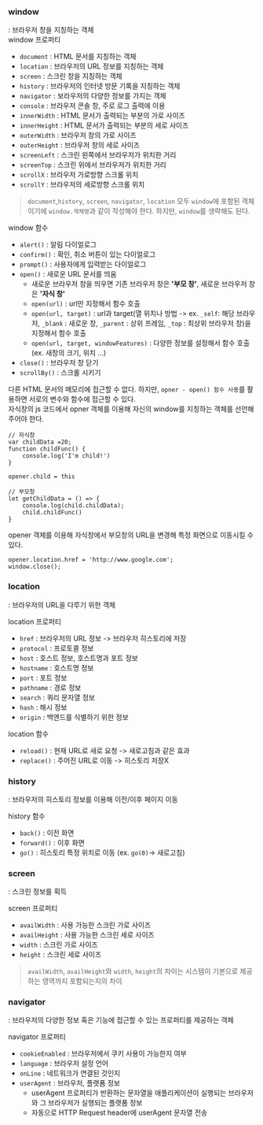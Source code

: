 ### window
: 브라우저 창을 지칭하는 객체 <br>
window 프로퍼티
- `document` : HTML 문서를 지칭하는 객체
- `location` : 브라우저의 URL 정보를 지칭하는 객체
- `screen` : 스크린 창을 지칭하는 객체
- `history` : 브라우저의 인터넷 방문 기록을 지칭하는 객체
- `navigator` : 보라우저의 다양한 정보를 가지는 객체
- `console` : 브라우저 콘솔 창, 주로 로그 출력에 이용
- `innerWidth` : HTML 문서가 출력되는 부분의 가로 사이즈
- `innerHeight` : HTML 문서가 출력되는 부분의 세로 사이즈
- `outerWidth` : 브라우저 창의 가로 사이즈
- `outerHeight` : 브라우저 창의 세로 사이즈
- `screenLeft` : 스크린 왼쪽에서 브라우저가 위치한 거리
- `screenTop` : 스크린 위에서 브라우저가 위치한 거리
- `scrollX` : 브라우저 가로방향 스크롤 위치
- `scrollY` : 브라우저의 세로방향 스크롤 위치

> `document`,`history`, `screen`, `navigator`, `location` 모두 `window`에 포함된 객체이기에 `window.객체명`과 같이 작성해야 한다. 
> 하지만, `window`를 생략해도 된다.

window 함수
- `alert()` : 알림 다이얼로그
- `confirm()` : 확인, 취소 버튼이 있는 다이얼로그
- `prompt()` : 사용자에게 입력받는 다이얼로그
- `open()` : 새로운 URL 문서를 띄움
    - 새로운 브라우저 창을 띄우면 기존 브라우저 창은 **'부모 창'**, 새로운 브라우저 창은 **'자식 창'**
    - `open(url)` : url만 지정해서 함수 호출
    - `open(url, target)` : url과 target(열 위치나 방법 -> ex. `_self`: 해당 브라우저, `_blank` : 새로운 창, `_parent` : 상위 프레임, `_top` : 최상위 브라우저 창)을 지정해서 함수 호출
    - `open(url, target, windowFeatures)` : 다양한 정보를 설정해서 함수 호출 (ex. 새창의 크기, 위치 ...)
- `close()` : 브라우저 창 닫기
- `scrollBy()` : 스크롤 시키기

다른 HTML 문서의 메모리에 접근할 수 없다. 하지만, `opner - open() 함수 사용`를 활용하면 서로의 변수와 함수에 접근할 수 있다. <br>
자식창의 js 코드에서 opner 객체를 이용해 자신의 window를 지칭하는 객체를 선언해 주어야 한다.

```
// 자식창
var childData =20;
function childFunc() {
    console.log('I'm child!')
}

opener.child = this

// 부모창
let getChildData = () => {
    console.log(child.childData);
    child.childFunc()
}
```

opener 객체를 이용해 자식창에서 부모창의 URL을 변경해 특정 화면으로 이동시킬 수 있다.
```
opener.location.href = 'http://www.google.com';
window.close();
```

### location
: 브라우저의 URL을 다루기 위한 객체 <br>

location 프로퍼티
- `href` : 브라우저의 URL 정보 -> 브라우저 히스토리에 저장
- `protocol` : 프로토콜 정보
- `host` : 호스트 정보, 호스트명과 포트 정보
- `hostname` : 호스트명 정보
- `port` : 포트 정보
- `pathname` : 경로 정보
- `search` : 쿼리 문자열 정보
- `hash` : 해시 정보
- `origin` : 백엔드를 식별하기 위한 정보

location 함수
- `reload()` : 현재 URL로 새로 요청 -> 새로고침과 같은 효과
- `replace()` : 주어진 URL로 이동 -> 히스토리 저장X

### history
: 브라우저의 히스토리 정보를 이용해 이전/이후 페이지 이동<br>

history 함수
- `back()` : 이전 화면
- `forward()` : 이후 화면
- `go()` : 히스토리 특정 위치로 이동 (ex. `go(0)`-> 새로고침)

### screen
: 스크린 정보를 획득 <br>

screen 프로퍼티
- `availWidth` : 사용 가능한 스크린 가로 사이즈
- `availHeight` : 사용 가능한 스크린 세로 사이즈
- `width` : 스크린 가로 사이즈
- `height` : 스크린 세로 사이즈

> `availWidth`, `availHeight`와 `width`, `height`의 차이는 시스템이 기본으로 제공하는 영역까지 포함되는지의 차이

### navigator
: 브라우저의 다양한 정보 혹은 기능에 접근할 수 있는 프로퍼티를 제공하는 객체<br>

navigator 프로퍼티
- `cookieEnabled` : 브라우저에서 쿠키 사용이 가능한지 여부
- `language` : 브라우저 설정 언어
- `onLine` : 네트워크가 연결된 것인지
- `userAgent` : 브라우저, 플랫폼 정보
    - userAgent 프로퍼티가 반환하는 문자열을 애플리케이션이 실행되는 브라우저와 그 브라우저가 실행되는 플랫폼 정보
    - 자동으로 HTTP Request header에 userAgent 문자열 전송